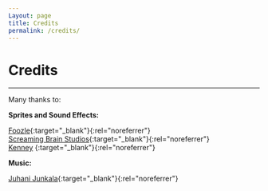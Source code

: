 ```yaml
---
Layout: page
title: Credits
permalink: /credits/
---
```


# Credits

***

Many thanks to:

**Sprites and Sound Effects:**

[Foozle](https://foozlecc.itch.io/){:target="_blank"}{:rel="noreferrer"}  
[Screaming Brain Studios](https://screamingbrainstudios.com/){:target="_blank"}{:rel="noreferrer"}  
[Kenney](https://www.kenney.nl/) {:target="_blank"}{:rel="noreferrer"}

**Music:**

[Juhani Junkala](https://juhanijunkala.com/){:target="_blank"}{:rel="noreferrer"}